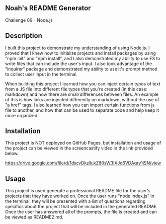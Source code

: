 ## Noah's README Generator
Challenge 09 - Node.js

## Description
I built this project to demonstrate my understanding of using Node.js. I proved that I knew how to initialize projects and install packages by using "npm init" and "npm install", and I also demonstrated my ability to use FS to write files that can include the user's input. I also took advantage of the "inquirer" package and demonstrated my ability to use it's prompt method to collect user input in the terminal.

When building this project I learned how you can inject certain types of text from a JS file into different file types that you're created (in this case: markdown) and how there are small differences between files. An example of this is how links are injected differently on markdown, without the use of "a href" tags. I also learned how you can import certain functions from js file to another, and how that can be used to separate code and help keep it more organized.

## Installation
This project is NOT deployed on GitHub Pages, but installation and usage of the project can be viewed in the screencastify video in the link provided below.

https://drive.google.com/file/d/1dscvDkzllukZ80sW3IXJc6VDAqry1iSN/view

## Usage
This project is used generate a professional README file for the user's projects that they have worked on. Once the user runs "node index.js" in the terminal, they will be presented with a list of questions regarding specifics about the project that will be included in the generated README. Once the user has answered all of the prompts, the file is created and can be viewed as README2.md.
